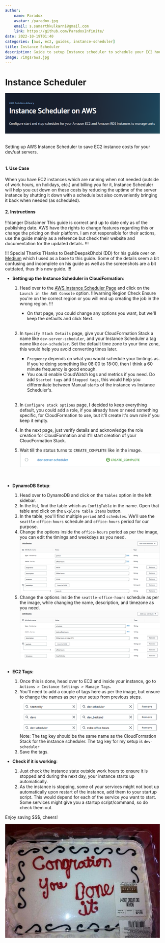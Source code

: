 ```yaml
---
author:
    name: Paradox
    avatar: /paradox.jpg
    email: s.samarthkulkarni@gmail.com
    link: https://github.com/ParadoxInfinite/
date: 2022-10-19T01:40
categories: [aws, ec2, guides, instance-scheduler]
title: Instance Scheduler
description: Guide to setup Instance scheduler to schedule your EC2 hours
image: /imgs/aws.jpg
---
```

# Instance Scheduler

![](/imgs/aws-instance-scheduler.png)

<br/>
Setting up AWS Instance Scheduler to save EC2 instance costs for your dev/uat servers.
<br/><br/>

#### 1. Use Case
When you have EC2 instances which are running when not needed (outside of work hours, on holidays, etc.) and billing you for it, Instance Scheduler will help you cut down on these costs by reducing the uptime of the server instance by shutting it down with a schedule but also conveniently bringing it back when needed (as scheduled).

#### 2. Instructions

!!!danger Disclaimer
This guide is correct and up to date only as of the publishing date. AWS have the rights to change features regarding this or change the pricing on their platform. I am not responsible for their actions, use the guide mainly as a reference but check their website and documentation for the updated details.
!!!

!!! Special Thanks
THanks to DeshDeepakDhobi (DD) for his guide over on [Medium](https://medium.com/@deshdeepakdhobi/aws-instance-scheduler-start-stop-ec2-and-rds-instances-automatically-641cfe4786ac) which I used as a base to this guide. Some of the details seem a bit confusing and incomplete on his guide as well as the screenshots are a bit outdated, thus this new guide.
!!!

- **Setting up the Instance Scheduler in CloudFormation**:
    1. Head over to the [AWS Instance Scheduler Page](https://aws.amazon.com/solutions/implementations/instance-scheduler/) and click on the `Launch in the AWS Console` option.
        !!!warning Region Check
        Ensure you're on the correct region or you will end up creating the job in the wrong region.
        !!!
        - On that page, you could change any options you want, but we'll keep the defaults and click Next.<br/><br/>
    2. In `Specify Stack Details` page, give your CloudFormation Stack a name like `dev-server-scheduler`, and your Instance Scheduler a tag name like `dev-scheduler`. Set the default time zone to your time zone, this would help you avoid converting times later.
        - `Frequency` depends on what you would schedule your timtings as. If you're doing something like 08:00 to 18:00, then I think a 60 minute frequency is good enough.
        - You could enable CloudWatch logs and metrics if you need. Do add `Started tags` and `Stopped tags`, this would help you differentiate between Manual starts of the instance vs Instance Scheduler's.<br/><br/>

    3. In `Configure stack options` page, I decided to keep everything default, you could add a role, if you already have or need something specific, for CloudFormation to use, but it'll create it's own role if you keep it empty.
    4. In the next page, just verify details and acknowledge the role creation for CloudFormation and it'll start creation of your CloudFormation Stack.
    5. Wait till the status turns to `CREATE_COMPLETE` like in the image. ![](/imgs/aws-instance-scheduler-status.png)
<br/><br/><br/>

- **DynamoDB Setup**:
    1. Head over to DynamoDB and click on the `Tables` option in the left sidebar.
    2. In the list, find the table which as `ConfigTable` in the name. Open that table and click on the `Explore table items` button.
    3. In the table, you'll find multiple `period` and `schedules`. We'll use the `seattle-office-hours` schedule and `office-hours` period for our purpose.
    4. Change the options inside the `office-hours` period as per the image, you can edit the timings and weekdays as you need. ![](/imgs/aws-instance-scheduler-dynamo-db-period.png)
    5. Change the options inside the `seattle-office-hours` schedule as per the image, while changing the name, description, and timezone as you need. ![](/imgs/aws-instance-scheduler-dynamo-db-schedule.png)
<br/><br/>

- **EC2 Tags**:
    1. Once this is done, head over to EC2 and inside your instance, go to `Actions > Instance Settings > Manage Tags`.
    2. You'll need to add a couple of tags here as per the image, but ensure to change the names as per your setup from previous steps.
    ![](/imgs/aws-instance-scheduler-ec2-tags.png)
    Note: The tag key should be the same name as the CloudFormation Stack for the instance scheduler. The tag key for my setup is `dev-scheduler`
    3. Save the tags.

- **Check if it is working**:
    1. Just check the instance state outside work hours to ensure it is stopped and during the next day, your instance starts up automatically.
    2. As the instance is stopping, some of your services might not boot up automatically upon restart of the instance, add them to your startup script. This would depend for each of the service you want to start. Some services might give you a startup script/command, so do check them out.

Enjoy saving $$$, cheers!

![](/imgs/congration.jpg)